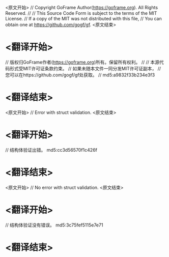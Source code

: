 
<原文开始>
// Copyright GoFrame Author(https://goframe.org). All Rights Reserved.
//
// This Source Code Form is subject to the terms of the MIT License.
// If a copy of the MIT was not distributed with this file,
// You can obtain one at https://github.com/gogf/gf.
<原文结束>

# <翻译开始>
// 版权归GoFrame作者(https://goframe.org)所有。保留所有权利。
//
// 本源代码形式受MIT许可证条款约束。
// 如果未随本文件一同分发MIT许可证副本，
// 您可以在https://github.com/gogf/gf处获取。
// md5:a9832f33b234e3f3
# <翻译结束>


<原文开始>
// Error with struct validation.
<原文结束>

# <翻译开始>
// 结构体验证出错。 md5:cc3d56570f1c426f
# <翻译结束>


<原文开始>
// No error with struct validation.
<原文结束>

# <翻译开始>
// 结构体验证没有错误。 md5:3c75fef5115e7e71
# <翻译结束>

